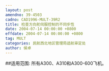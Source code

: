 ```yaml
---
layout: post
amendno: 39-4503
cadno: CAD1996-MULT-39R2
title: 检查方向舵伺服控制的不同步性
date: 2004-07-14 00:00:00 +0800
effdate: 2004-07-14 00:00:00 +0800
tag: MULT
categories: 民航西北地区管理局适航审定处
author: 侯卓
---
```


##适用范围:
所有A300、A310和A300-600飞机。

